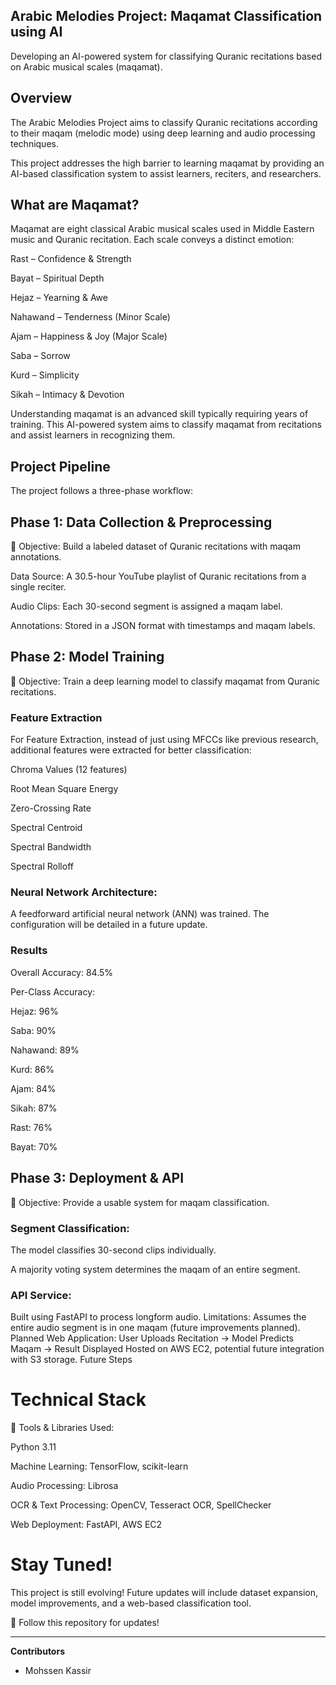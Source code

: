## Arabic Melodies Project: Maqamat Classification using AI
Developing an AI-powered system for classifying Quranic recitations based on Arabic musical scales (maqamat).

## Overview
The Arabic Melodies Project aims to classify Quranic recitations according to their maqam (melodic mode) using deep learning and audio processing techniques. 

This project addresses the high barrier to learning maqamat by providing an AI-based classification system to assist learners, reciters, and researchers.

## What are Maqamat?
Maqamat are eight classical Arabic musical scales used in Middle Eastern music and Quranic recitation. Each scale conveys a distinct emotion:

Rast – Confidence & Strength

Bayat – Spiritual Depth

Hejaz – Yearning & Awe

Nahawand – Tenderness (Minor Scale)

Ajam – Happiness & Joy (Major Scale)

Saba – Sorrow

Kurd – Simplicity

Sikah – Intimacy & Devotion

Understanding maqamat is an advanced skill typically requiring years of training. This AI-powered system aims to classify maqamat from recitations and assist learners in recognizing them.

## Project Pipeline
The project follows a three-phase workflow:

## Phase 1: Data Collection & Preprocessing
📌 Objective: Build a labeled dataset of Quranic recitations with maqam annotations.

Data Source: A 30.5-hour YouTube playlist of Quranic recitations from a single reciter.

Audio Clips: Each 30-second segment is assigned a maqam label.

Annotations: Stored in a JSON format with timestamps and maqam labels.

## Phase 2: Model Training
📌 Objective: Train a deep learning model to classify maqamat from Quranic recitations.

### Feature Extraction

For Feature Extraction, instead of just using MFCCs like previous research, additional features were extracted for better classification:

Chroma Values (12 features)

Root Mean Square Energy

Zero-Crossing Rate

Spectral Centroid

Spectral Bandwidth

Spectral Rolloff

### Neural Network Architecture:

A feedforward artificial neural network (ANN) was trained. The configuration will be detailed in a future update. 

### Results
Overall Accuracy: 84.5%

Per-Class Accuracy:

Hejaz: 96%

Saba: 90%

Nahawand: 89%

Kurd: 86%

Ajam: 84%

Sikah: 87%

Rast: 76%

Bayat: 70%

## Phase 3: Deployment & API
📌 Objective: Provide a usable system for maqam classification.

### Segment Classification:

The model classifies 30-second clips individually.

A majority voting system determines the maqam of an entire segment.

### API Service:
Built using FastAPI to process longform audio.
Limitations: Assumes the entire audio segment is in one maqam (future improvements planned).
Planned Web Application:
User Uploads Recitation → Model Predicts Maqam → Result Displayed
Hosted on AWS EC2, potential future integration with S3 storage.
Future Steps

# Technical Stack
🔧 Tools & Libraries Used:

Python 3.11

Machine Learning: TensorFlow, scikit-learn

Audio Processing: Librosa

OCR & Text Processing: OpenCV, Tesseract OCR, SpellChecker

Web Deployment: FastAPI, AWS EC2

# Stay Tuned!

This project is still evolving! Future updates will include dataset expansion, model improvements, and a web-based classification tool.

🔹 Follow this repository for updates!

---------------------------------------

**Contributors**
- Mohssen Kassir
